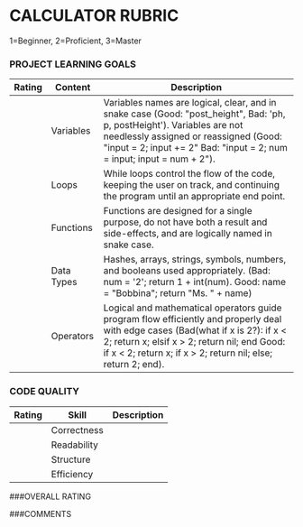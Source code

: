 # CALCULATOR RUBRIC

1=Beginner, 2=Proficient, 3=Master

### PROJECT LEARNING GOALS

| Rating | Content           | Description
|--------|-------------------|-----------------------------------------------------------
|        | Variables         | Variables names are logical, clear, and in snake case (Good: "post_height", Bad: 'ph, p, postHeight'). Variables are not needlessly assigned or reassigned (Good: "input = 2; input += 2" Bad: "input = 2; num = input; input = num + 2"). |
|        | Loops             | While loops control the flow of the code, keeping the user on track, and continuing the program until an appropriate end point. |
|        | Functions         | Functions are designed for a single purpose, do not have both a result and side-effects, and are logically named in snake case. |
|        | Data Types        | Hashes, arrays, strings, symbols, numbers, and booleans used appropriately. (Bad: num = '2'; return 1 + int(num). Good: name = "Bobbina"; return "Ms. " + name)|
|        | Operators         | Logical and mathematical operators guide program flow efficiently and properly deal with edge cases (Bad(what if x is 2?): if x < 2; return x; elsif x > 2; return nil; end Good: if x < 2; return x; if x > 2; return nil; else; return 2; end). |


### CODE QUALITY

| Rating | Skill          | Description
|--------|----------------|-----------------------------------------------------------
|        | Correctness    |
|        | Readability    |  
|        | Structure      |
|        | Efficiency     |


###OVERALL RATING



###COMMENTS
